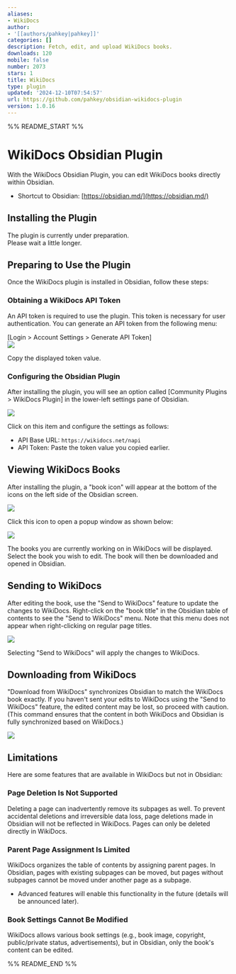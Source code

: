 ```yaml
---
aliases:
- WikiDocs
author:
- '[[authors/pahkey|pahkey]]'
categories: []
description: Fetch, edit, and upload WikiDocs books.
downloads: 120
mobile: false
number: 2073
stars: 1
title: WikiDocs
type: plugin
updated: '2024-12-10T07:54:57'
url: https://github.com/pahkey/obsidian-wikidocs-plugin
version: 1.0.16
---
```


%% README_START %%

# WikiDocs Obsidian Plugin

With the WikiDocs Obsidian Plugin, you can edit WikiDocs books directly within Obsidian.  

* Shortcut to Obsidian: [https://obsidian.md/](https://obsidian.md/)  


## Installing the Plugin  

The plugin is currently under preparation.  
Please wait a little longer.  


## Preparing to Use the Plugin  

Once the WikiDocs plugin is installed in Obsidian, follow these steps:  

### Obtaining a WikiDocs API Token  

An API token is required to use the plugin. This token is necessary for user authentication. You can generate an API token from the following menu:  

[Login > Account Settings > Generate API Token]  
![](https://wikidocs.net/images/page/267526/iShot_2024-11-28_15.42.32.png)  

Copy the displayed token value.  

### Configuring the Obsidian Plugin  

After installing the plugin, you will see an option called [Community Plugins > WikiDocs Plugin] in the lower-left settings pane of Obsidian.  

![](https://wikidocs.net/images/page/267526/iShot_2024-11-28_15.49.11.png)  

Click on this item and configure the settings as follows:  

- API Base URL: `https://wikidocs.net/napi`  
- API Token: Paste the token value you copied earlier.  


## Viewing WikiDocs Books  

After installing the plugin, a "book icon" will appear at the bottom of the icons on the left side of the Obsidian screen.  

![](https://wikidocs.net/images/page/267526/Pasted%20image%2020241128155407.png)  

Click this icon to open a popup window as shown below:  

![](https://wikidocs.net/images/page/267526/Pasted%20image%2020241128155553.png)  

The books you are currently working on in WikiDocs will be displayed. Select the book you wish to edit. The book will then be downloaded and opened in Obsidian.  

## Sending to WikiDocs  

After editing the book, use the "Send to WikiDocs" feature to update the changes to WikiDocs. Right-click on the "book title" in the Obsidian table of contents to see the "Send to WikiDocs" menu. Note that this menu does not appear when right-clicking on regular page titles.  

![](https://wikidocs.net/images/page/267526/Pasted%20image%2020241128160546.png)  

Selecting "Send to WikiDocs" will apply the changes to WikiDocs.  

## Downloading from WikiDocs  

"Download from WikiDocs" synchronizes Obsidian to match the WikiDocs book exactly. If you haven't sent your edits to WikiDocs using the "Send to WikiDocs" feature, the edited content may be lost, so proceed with caution. (This command ensures that the content in both WikiDocs and Obsidian is fully synchronized based on WikiDocs.)  

![](https://wikidocs.net/images/page/267526/Pasted%20image%2020241128160749.png)  


## Limitations  

Here are some features that are available in WikiDocs but not in Obsidian:  

### Page Deletion Is Not Supported  

Deleting a page can inadvertently remove its subpages as well. To prevent accidental deletions and irreversible data loss, page deletions made in Obsidian will not be reflected in WikiDocs. Pages can only be deleted directly in WikiDocs.  

### Parent Page Assignment Is Limited  

WikiDocs organizes the table of contents by assigning parent pages. In Obsidian, pages with existing subpages can be moved, but pages without subpages cannot be moved under another page as a subpage.  

* Advanced features will enable this functionality in the future (details will be announced later).  

### Book Settings Cannot Be Modified  

WikiDocs allows various book settings (e.g., book image, copyright, public/private status, advertisements), but in Obsidian, only the book's content can be edited.  



%% README_END %%